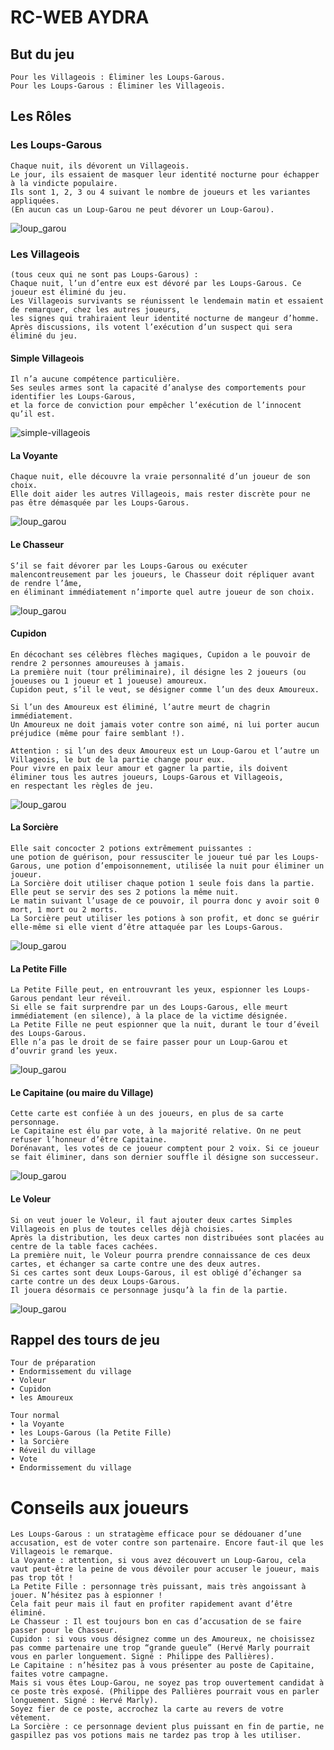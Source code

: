 # RC-WEB AYDRA

## But du jeu

    Pour les Villageois : Éliminer les Loups-Garous.
    Pour les Loups-Garous : Éliminer les Villageois.

## Les Rôles

### Les Loups-Garous

    Chaque nuit, ils dévorent un Villageois.
    Le jour, ils essaient de masquer leur identité nocturne pour échapper à la vindicte populaire.
    Ils sont 1, 2, 3 ou 4 suivant le nombre de joueurs et les variantes appliquées.
    (En aucun cas un Loup-Garou ne peut dévorer un Loup-Garou).

![loup_garou](data/loup-garou-1-300x300.png "loup_garou")

### Les Villageois

    (tous ceux qui ne sont pas Loups-Garous) :
    Chaque nuit, l’un d’entre eux est dévoré par les Loups-Garous. Ce joueur est éliminé du jeu.
    Les Villageois survivants se réunissent le lendemain matin et essaient de remarquer, chez les autres joueurs, 
    les signes qui trahiraient leur identité nocturne de mangeur d’homme.
    Après discussions, ils votent l’exécution d’un suspect qui sera éliminé du jeu.


#### Simple Villageois

    Il n’a aucune compétence particulière.
    Ses seules armes sont la capacité d’analyse des comportements pour identifier les Loups-Garous, 
    et la force de conviction pour empêcher l’exécution de l’innocent qu’il est.

![simple-villageois](data/simple-villageois-300x300.png "simple-villageois")

#### La Voyante

    Chaque nuit, elle découvre la vraie personnalité d’un joueur de son choix.
    Elle doit aider les autres Villageois, mais rester discrète pour ne pas être démasquée par les Loups-Garous.

![loup_garou](data/voyante-1-300x300.png "loup_garou")    

#### Le Chasseur

    S’il se fait dévorer par les Loups-Garous ou exécuter malencontreusement par les joueurs, le Chasseur doit répliquer avant de rendre l’âme, 
    en éliminant immédiatement n’importe quel autre joueur de son choix.

![loup_garou](data/chasseur-300x300.png "loup_garou")  

#### Cupidon

    En décochant ses célèbres flèches magiques, Cupidon a le pouvoir de rendre 2 personnes amoureuses à jamais.
    La première nuit (tour préliminaire), il désigne les 2 joueurs (ou joueuses ou 1 joueur et 1 joueuse) amoureux. 
    Cupidon peut, s’il le veut, se désigner comme l’un des deux Amoureux.

    Si l’un des Amoureux est éliminé, l’autre meurt de chagrin immédiatement.
    Un Amoureux ne doit jamais voter contre son aimé, ni lui porter aucun préjudice (même pour faire semblant !).

    Attention : si l’un des deux Amoureux est un Loup-Garou et l’autre un Villageois, le but de la partie change pour eux.
    Pour vivre en paix leur amour et gagner la partie, ils doivent éliminer tous les autres joueurs, Loups-Garous et Villageois,
    en respectant les règles de jeu.

![loup_garou](data/cupidon-300x300.png "loup_garou")  

#### La Sorcière

    Elle sait concocter 2 potions extrêmement puissantes :
    une potion de guérison, pour ressusciter le joueur tué par les Loups-Garous, une potion d’empoisonnement, utilisée la nuit pour éliminer un joueur.
    La Sorcière doit utiliser chaque potion 1 seule fois dans la partie. Elle peut se servir des ses 2 potions la même nuit.
    Le matin suivant l’usage de ce pouvoir, il pourra donc y avoir soit 0 mort, 1 mort ou 2 morts.
    La Sorcière peut utiliser les potions à son profit, et donc se guérir elle-même si elle vient d’être attaquée par les Loups-Garous.

![loup_garou](data/sorciere-300x300.png "loup_garou")  

#### La Petite Fille

    La Petite Fille peut, en entrouvrant les yeux, espionner les Loups-Garous pendant leur réveil. 
    Si elle se fait surprendre par un des Loups-Garous, elle meurt immédiatement (en silence), à la place de la victime désignée.
    La Petite Fille ne peut espionner que la nuit, durant le tour d’éveil des Loups-Garous.
    Elle n’a pas le droit de se faire passer pour un Loup-Garou et d’ouvrir grand les yeux.

![loup_garou](data/petite-fille-300x300.png "loup_garou")  

#### Le Capitaine (ou maire du Village)

    Cette carte est confiée à un des joueurs, en plus de sa carte personnage.
    Le Capitaine est élu par vote, à la majorité relative. On ne peut refuser l’honneur d’être Capitaine.
    Dorénavant, les votes de ce joueur comptent pour 2 voix. Si ce joueur se fait éliminer, dans son dernier souffle il désigne son successeur.

![loup_garou](data/capitaine-300x300.png "loup_garou")  

#### Le Voleur

    Si on veut jouer le Voleur, il faut ajouter deux cartes Simples Villageois en plus de toutes celles déjà choisies.
    Après la distribution, les deux cartes non distribuées sont placées au centre de la table faces cachées.
    La première nuit, le Voleur pourra prendre connaissance de ces deux cartes, et échanger sa carte contre une des deux autres.
    Si ces cartes sont deux Loups-Garous, il est obligé d’échanger sa carte contre un des deux Loups-Garous.
    Il jouera désormais ce personnage jusqu’à la fin de la partie.

![loup_garou](data/voleur-300x300.png "loup_garou")  

## Rappel des tours de jeu

    Tour de préparation
    • Endormissement du village
    • Voleur
    • Cupidon
    • les Amoureux

    Tour normal
    • la Voyante
    • les Loups-Garous (la Petite Fille)
    • la Sorcière
    • Réveil du village
    • Vote
    • Endormissement du village

# Conseils aux joueurs

    Les Loups-Garous : un stratagème efficace pour se dédouaner d’une accusation, est de voter contre son partenaire. Encore faut-il que les Villageois le remarque.
    La Voyante : attention, si vous avez découvert un Loup-Garou, cela vaut peut-être la peine de vous dévoiler pour accuser le joueur, mais pas trop tôt !
    La Petite Fille : personnage très puissant, mais très angoissant à jouer. N’hésitez pas à espionner !
    Cela fait peur mais il faut en profiter rapidement avant d’être éliminé.
    Le Chasseur : Il est toujours bon en cas d’accusation de se faire passer pour le Chasseur.
    Cupidon : si vous vous désignez comme un des Amoureux, ne choisissez pas comme partenaire une trop “grande gueule” (Hervé Marly pourrait vous en parler longuement. Signé : Philippe des Pallières).
    Le Capitaine : n’hésitez pas à vous présenter au poste de Capitaine, faites votre campagne.
    Mais si vous êtes Loup-Garou, ne soyez pas trop ouvertement candidat à ce poste très exposé. (Philippe des Pallières pourrait vous en parler longuement. Signé : Hervé Marly).
    Soyez fier de ce poste, accrochez la carte au revers de votre vêtement.
    La Sorcière : ce personnage devient plus puissant en fin de partie, ne gaspillez pas vos potions mais ne tardez pas trop à les utiliser.



